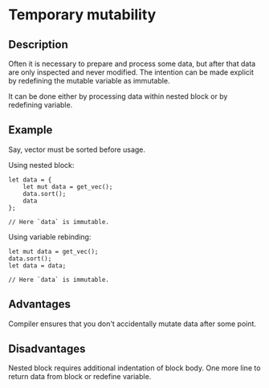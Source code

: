 # Temporary mutability

## Description

Often it is necessary to prepare and process some data, but after that data are only inspected
and never modified. The intention can be made explicit by redefining the mutable variable as immutable.

It can be done either by processing data within nested block or by redefining variable.

## Example

Say, vector must be sorted before usage.

Using nested block:

```rust,ignore
let data = {
	let mut data = get_vec();
	data.sort();
	data
};

// Here `data` is immutable.
```

Using variable rebinding:

```rust,ignore
let mut data = get_vec();
data.sort();
let data = data;

// Here `data` is immutable.
```

## Advantages

Compiler ensures that you don't accidentally mutate data after some point.

## Disadvantages

Nested block requires additional indentation of block body.
One more line to return data from block or redefine variable.
